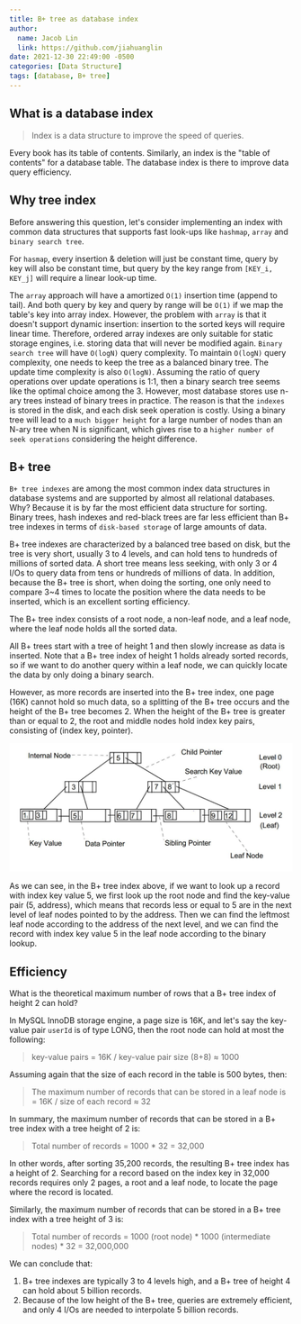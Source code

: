 ```yaml
---
title: B+ tree as database index
author:
  name: Jacob Lin
  link: https://github.com/jiahuanglin
date: 2021-12-30 22:49:00 -0500
categories: [Data Structure]
tags: [database, B+ tree]
---
```


## What is a database index

> Index is a data structure to improve the speed of queries.

Every book has its table of contents. Similarly, an index is the "table of contents" for a database table. The database index is there to improve data query efficiency.

## Why tree index
Before answering this question, let's consider implementing an index with common data structures that supports fast look-ups like `hashmap`, `array` and `binary search tree`.

For `hasmap`, every insertion & deletion will just be constant time, query by key will also be constant time, but query by the key range from `[KEY_i, KEY_j]` will require a linear look-up time. 

The `array` approach will have a amortized `O(1)` insertion time (append to tail). And both query by key and query by range will be `O(1)` if we map the table's key into array index. However, the problem with `array` is that it doesn't support dynamic insertion: insertion to the sorted keys will require linear time. Therefore, ordered array indexes are only suitable for static storage engines, i.e. storing data that will never be modified again.
`Binary search tree` will have `O(logN)` query complexity. To maintain `O(logN)` query complexity, one needs to keep the tree as a balanced binary tree. The update time complexity is also `O(logN)`. Assuming the ratio of query operations over update operations is 1:1, then a binary search tree seems like the optimal choice among the 3. However, most database stores use n-ary trees instead of binary trees in practice. The reason is that the `indexes` is stored in the disk, and each disk seek operation is costly. Using a binary tree will lead to a `much bigger height` for a large number of nodes than an N-ary tree when N is significant, which gives rise to a `higher number of seek operations` considering the height difference.

## B+ tree
`B+ tree indexes` are among the most common index data structures in database systems and are supported by almost all relational databases. Why? Because it is by far the most efficient data structure for sorting. Binary trees, hash indexes and red-black trees are far less efficient than B+ tree indexes in terms of `disk-based storage` of large amounts of data. 

B+ tree indexes are characterized by a balanced tree based on disk, but the tree is very short, usually 3 to 4 levels, and can hold tens to hundreds of millions of sorted data. A short tree means less seeking, with only 3 or 4 I/Os to query data from tens or hundreds of millions of data. In addition, because the B+ tree is short, when doing the sorting, one only need to compare 3~4 times to locate the position where the data needs to be inserted, which is an excellent sorting efficiency.

The B+ tree index consists of a root node, a non-leaf node, and a leaf node, where the leaf node holds all the sorted data.

All B+ trees start with a tree of height 1 and then slowly increase as data is inserted. Note that a B+ tree index of height 1 holds already sorted records, so if we want to do another query within a leaf node, we can quickly locate the data by only doing a binary search.

However, as more records are inserted into the B+ tree index, one page (16K) cannot hold so much data, so a splitting of the B+ tree occurs and the height of the B+ tree becomes 2. When the height of the B+ tree is greater than or equal to 2, the root and middle nodes hold index key pairs, consisting of (index key, pointer).

![B+ tree demo](/assets/img/posts/what-is-a-database-index/b+_tree.jpeg)

As we can see, in the B+ tree index above, if we want to look up a record with index key value 5, we first look up the root node and find the key-value pair (5, address), which means that records less or equal to 5 are in the next level of leaf nodes pointed to by the address. Then we can find the leftmost leaf node according to the address of the next level, and we can find the record with index key value 5 in the leaf node according to the binary lookup.

## Efficiency

What is the theoretical maximum number of rows that a B+ tree index of height 2 can hold?

In MySQL InnoDB storage engine, a page size is 16K, and let's say the key-value pair `userId` is of type LONG, then the root node can hold at most the following:

> key-value pairs = 16K / key-value pair size (8+8) ≈ 1000

Assuming again that the size of each record in the table is 500 bytes, then:

> The maximum number of records that can be stored in a leaf node is = 16K / size of each record ≈ 32

In summary, the maximum number of records that can be stored in a B+ tree index with a tree height of 2 is:

> Total number of records = 1000 * 32 = 32,000

In other words, after sorting 35,200 records, the resulting B+ tree index has a height of 2. Searching for a record based on the index key in 32,000 records requires only 2 pages, a root and a leaf node, to locate the page where the record is located.

Similarly, the maximum number of records that can be stored in a B+ tree index with a tree height of 3 is:

> Total number of records = 1000 (root node) * 1000 (intermediate nodes) * 32 = 32,000,000

We can conclude that:
1. B+ tree indexes are typically 3 to 4 levels high, and a B+ tree of height 4 can hold about 5 billion records.
2. Because of the low height of the B+ tree, queries are extremely efficient, and only 4 I/Os are needed to interpolate 5 billion records.